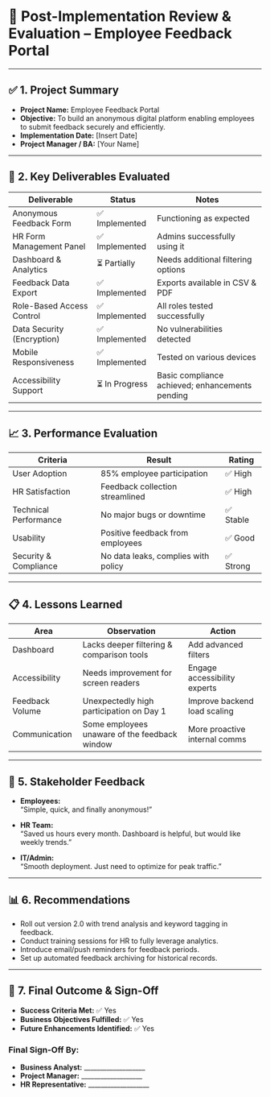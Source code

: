 # 🧾 Post-Implementation Review & Evaluation – Employee Feedback Portal

---

## ✅ 1. Project Summary
- **Project Name:** Employee Feedback Portal  
- **Objective:** To build an anonymous digital platform enabling employees to submit feedback securely and efficiently.  
- **Implementation Date:** [Insert Date]  
- **Project Manager / BA:** [Your Name]  

---

## 🧩 2. Key Deliverables Evaluated

| Deliverable                | Status       | Notes                                      |
|---------------------------|--------------|--------------------------------------------|
| Anonymous Feedback Form   | ✅ Implemented | Functioning as expected                     |
| HR Form Management Panel  | ✅ Implemented | Admins successfully using it                |
| Dashboard & Analytics     | ⏳ Partially   | Needs additional filtering options          |
| Feedback Data Export      | ✅ Implemented | Exports available in CSV & PDF              |
| Role-Based Access Control | ✅ Implemented | All roles tested successfully               |
| Data Security (Encryption)| ✅ Implemented | No vulnerabilities detected                 |
| Mobile Responsiveness     | ✅ Implemented | Tested on various devices                   |
| Accessibility Support     | ⏳ In Progress | Basic compliance achieved; enhancements pending |

---

## 📈 3. Performance Evaluation

| Criteria              | Result                          | Rating  |
|-----------------------|----------------------------------|---------|
| User Adoption         | 85% employee participation       | ✅ High |
| HR Satisfaction       | Feedback collection streamlined  | ✅ High |
| Technical Performance | No major bugs or downtime        | ✅ Stable |
| Usability             | Positive feedback from employees | ✅ Good |
| Security & Compliance | No data leaks, complies with policy | ✅ Strong |

---

## 📋 4. Lessons Learned

| Area           | Observation                                      | Action                                |
|----------------|--------------------------------------------------|----------------------------------------|
| Dashboard      | Lacks deeper filtering & comparison tools       | Add advanced filters                   |
| Accessibility  | Needs improvement for screen readers            | Engage accessibility experts           |
| Feedback Volume| Unexpectedly high participation on Day 1        | Improve backend load scaling           |
| Communication  | Some employees unaware of the feedback window   | More proactive internal comms          |

---

## 📌 5. Stakeholder Feedback

- **Employees:**  
  “Simple, quick, and finally anonymous!”

- **HR Team:**  
  “Saved us hours every month. Dashboard is helpful, but would like weekly trends.”

- **IT/Admin:**  
  “Smooth deployment. Just need to optimize for peak traffic.”

---

## 📊 6. Recommendations

- Roll out version 2.0 with trend analysis and keyword tagging in feedback.
- Conduct training sessions for HR to fully leverage analytics.
- Introduce email/push reminders for feedback periods.
- Set up automated feedback archiving for historical records.

---

## 📝 7. Final Outcome & Sign-Off

- **Success Criteria Met:** ✅ Yes  
- **Business Objectives Fulfilled:** ✅ Yes  
- **Future Enhancements Identified:** ✅ Yes  

### Final Sign-Off By:
- **Business Analyst:** ___________________  
- **Project Manager:** ___________________  
- **HR Representative:** ___________________

